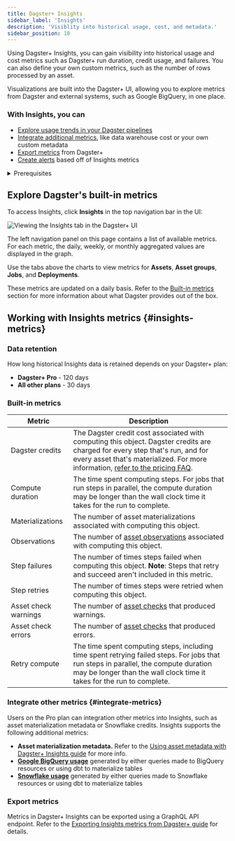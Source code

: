 ```yaml
---
title: Dagster+ Insights
sidebar_label: 'Insights'
description: 'Visiblity into historical usage, cost, and metadata.'
sidebar_position: 10
---
```


Using Dagster+ Insights, you can gain visibility into historical usage and cost metrics such as Dagster+ run duration, credit usage, and failures. You can also define your own custom metrics, such as the number of rows processed by an asset.

Visualizations are built into the Dagster+ UI, allowing you to explore metrics from Dagster and external systems, such as Google BigQuery, in one place.

### With Insights, you can

- [Explore usage trends in your Dagster pipelines](#explore-dagsters-built-in-metrics)
- [Integrate additional metrics](#integrate-metrics), like data warehouse cost or your own custom metadata
- [Export metrics](#export-metrics) from Dagster+
- [Create alerts](/dagster-plus/features/alerts) based off of Insights metrics

<details>
  <summary>Prerequisites</summary>

To use Insights, you'll need a Dagster+ account.

</details>

## Explore Dagster's built-in metrics

To access Insights, click **Insights** in the top navigation bar in the UI:

![Viewing the Insights tab in the Dagster+ UI](/images/dagster-plus/features/insights/insights-tab.png)

The left navigation panel on this page contains a list of available metrics. For each metric, the daily, weekly, or monthly aggregated values are displayed in the graph.

Use the tabs above the charts to view metrics for **Assets**, **Asset groups**, **Jobs**, and **Deployments**.

These metrics are updated on a daily basis. Refer to the [Built-in metrics](#built-in-metrics) section for more information about what Dagster provides out of the box.

## Working with Insights metrics \{#insights-metrics}

### Data retention

How long historical Insights data is retained depends on your Dagster+ plan:

- **Dagster+ Pro** - 120 days
- **All other plans** - 30 days

### Built-in metrics

| Metric               | Description                                                                                                                                                                                                                                      |
| -------------------- | ------------------------------------------------------------------------------------------------------------------------------------------------------------------------------------------------------------------------------------------------ |
| Dagster credits      | The Dagster credit cost associated with computing this object. Dagster credits are charged for every step that's run, and for every asset that's materialized. For more information, [refer to the pricing FAQ](https://dagster.io/pricing#faq). |
| Compute duration     | The time spent computing steps. For jobs that run steps in parallel, the compute duration may be longer than the wall clock time it takes for the run to complete.                                                                               |
| Materializations     | The number of asset materializations associated with computing this object.                                                                                                                                                                      |
| Observations         | The number of [asset observations](/guides/build/assets/metadata-and-tags/asset-observations) associated with computing this object.                                                                                                                                                                 |
| Step failures        | The number of times steps failed when computing this object. **Note**: Steps that retry and succeed aren't included in this metric.                                                                                                              |
| Step retries         | The number of times steps were retried when computing this object.                                                                                                                                                                               |
| Asset check warnings | The number of [asset checks](/guides/test/asset-checks) that produced warnings.                                                                                                                                                                                      |
| Asset check errors   | The number of [asset checks](/guides/test/asset-checks) that produced errors.                                                                                                                                                                                        |
| Retry compute        | The time spent computing steps, including time spent retrying failed steps. For jobs that run steps in parallel, the compute duration may be longer than the wall clock time it takes for the run to complete.                                   |

### Integrate other metrics \{#integrate-metrics}

Users on the Pro plan can integration other metrics into Insights, such as asset materialization metadata or Snowflake credits. Insights supports the following additional metrics:

- **Asset materialization metadata.** Refer to the [Using asset metadata with Dagster+ Insights guide](/dagster-plus/features/insights/asset-metadata) for more info.
- [**Google BigQuery usage**](/dagster-plus/features/insights/google-bigquery) generated by either queries made to BigQuery resources or using dbt to materialize tables
- [**Snowflake usage**](/dagster-plus/features/insights/snowflake) generated by either queries made to Snowflake resources or using dbt to materialize tables

### Export metrics

Metrics in Dagster+ Insights can be exported using a GraphQL API endpoint. Refer to the [Exporting Insights metrics from Dagster+ guide](/dagster-plus/features/insights/export-metrics) for details.
